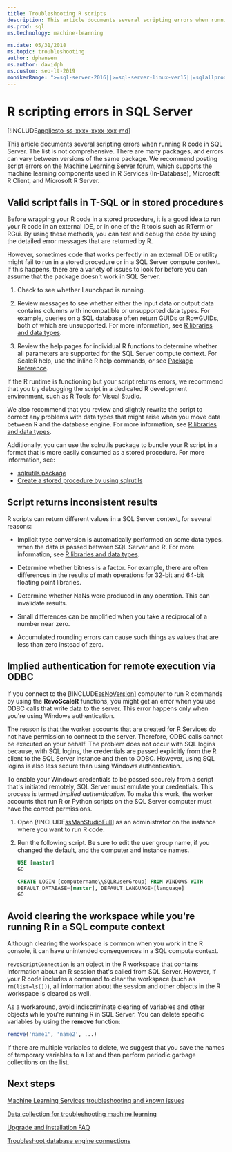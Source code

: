 ```yaml
---
title: Troubleshooting R scripts
description: This article documents several scripting errors when running R code in SQL Server.
ms.prod: sql
ms.technology: machine-learning

ms.date: 05/31/2018  
ms.topic: troubleshooting
author: dphansen
ms.author: davidph
ms.custom: seo-lt-2019
monikerRange: ">=sql-server-2016||>=sql-server-linux-ver15||=sqlallproducts-allversions"
---
```

# R scripting errors in SQL Server
[!INCLUDE[appliesto-ss-xxxx-xxxx-xxx-md](../includes/appliesto-ss-xxxx-xxxx-xxx-md.md)]

This article documents several scripting errors when running R code in SQL Server. The list is not comprehensive. There are many packages, and errors can vary between versions of the same package. We recommend posting script errors on the [Machine Learning Server forum](https://social.msdn.microsoft.com/Forums/home?category=MicrosoftR), which supports the machine learning components used in R Services (In-Database), Microsoft R Client, and Microsoft R Server.

## Valid script fails in T-SQL or in stored procedures

Before wrapping your R code in a stored procedure, it is a good idea to run your R code in an external IDE, or in one of the R tools such as RTerm or RGui. By using these methods, you can test and debug the code by using the detailed error messages that are returned by R.

However, sometimes code that works perfectly in an external IDE or utility might fail to run in a stored procedure or in a SQL Server compute context. If this happens, there are a variety of issues to look for before you can assume that the package doesn't work in SQL Server.

1. Check to see whether Launchpad is running.

2. Review messages to see whether either the input data or output data contains columns with incompatible or unsupported data types. For example, queries on a SQL database often return GUIDs or RowGUIDs, both of which are unsupported. For more information, see [R libraries and data types](r/r-libraries-and-data-types.md).

3. Review the help pages for individual R functions to determine whether all parameters are supported for the SQL Server compute context. For ScaleR help, use the inline R help commands, or see [Package Reference](https://docs.microsoft.com/r-server/r-reference/revoscaler/revoscaler).

If the R runtime is functioning but your script returns errors, we recommend that you try debugging the script in a dedicated R development environment, such as  R Tools for Visual Studio.

We also recommend that you review and slightly rewrite the script to correct any problems with data types that might arise when you move data between R and the database engine. For more information, see [R libraries and data types](r/r-libraries-and-data-types.md).

Additionally, you can use the sqlrutils package to bundle your R script in a format that is more easily consumed as a stored procedure. For more information, see:
* [sqlrutils package](r/ref-r-sqlrutils.md)
* [Create a stored procedure by using sqlrutils](r/how-to-create-a-stored-procedure-using-sqlrutils.md)

## Script returns inconsistent results

R scripts can return different values in a SQL Server context, for several reasons:

- Implicit type conversion is automatically performed on some data types, when the data is passed between SQL Server and R. For more information, see [R libraries and data types](r/r-libraries-and-data-types.md).

- Determine whether bitness is a factor. For example, there are often differences in the results of math operations for 32-bit and 64-bit floating point libraries.

- Determine whether NaNs were produced in any operation. This can invalidate results.

- Small differences can be amplified when you take a reciprocal of a number near zero.

- Accumulated rounding errors can cause such things as values that are less than zero instead of zero.

## Implied authentication for remote execution via ODBC

If you connect to the [!INCLUDE[ssNoVersion](../includes/ssnoversion-md.md)] computer to run R commands by using the **RevoScaleR** functions, you might get an error when you use ODBC calls that write data to the server. This error happens only when you're using Windows authentication.

The reason is that the worker accounts that are created for R Services do not have permission to connect to the server. Therefore, ODBC calls cannot be executed on your behalf. The problem does not occur with SQL logins because, with SQL logins, the credentials are passed explicitly from the R client to the SQL Server instance and then to ODBC. However, using SQL logins is also less secure than using Windows authentication.

To enable your Windows credentials to be passed securely from a script that's initiated remotely, SQL Server must emulate your credentials. This process is termed _implied authentication_. To make this work, the worker accounts that run R or Python scripts on the SQL Server computer must have the correct permissions.

1. Open [!INCLUDE[ssManStudioFull](../includes/ssmanstudiofull-md.md)] as an administrator on the instance where you want to run R code.

2. Run the following script. Be sure to edit the user group name, if you changed the default, and the computer and instance names.

    ```sql
    USE [master]
    GO
    
    CREATE LOGIN [computername\\SQLRUserGroup] FROM WINDOWS WITH
    DEFAULT_DATABASE=[master], DEFAULT_LANGUAGE=[language]
    GO
    ```

## Avoid clearing the workspace while you're running R in a SQL compute context

Although clearing the workspace is common when you work in the R console, it can have unintended consequences in a SQL compute context.

`revoScriptConnection` is an object in the R workspace that contains information about an R session that's called from SQL Server. However, if your R code includes a command to clear the workspace (such as `rm(list=ls())`), all information about the session and other objects in the R workspace is cleared as well.

As a workaround, avoid indiscriminate clearing of variables and other objects while you're running R in SQL Server. You can delete specific variables by using the **remove** function:

```R
remove('name1', 'name2', ...)
```

If there are multiple variables to delete, we suggest that you save the names of temporary variables to a list and then perform periodic garbage collections on the list.



## Next steps

[Machine Learning Services troubleshooting and known issues](machine-learning-troubleshooting-faq.md)

[Data collection for troubleshooting machine learning](data-collection-ml-troubleshooting-process.md)

[Upgrade and installation FAQ](r/upgrade-and-installation-faq-sql-server-r-services.md)

[Troubleshoot database engine connections](../database-engine/configure-windows/troubleshoot-connecting-to-the-sql-server-database-engine.md)
